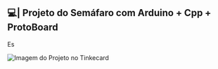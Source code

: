 ## 💻| Projeto do Semáfaro com Arduino + Cpp + ProtoBoard

  Es

![Imagem do Projeto no Tinkecard](https://github.com/user-attachments/assets/49206bc0-7cde-4ada-b7f5-ab6e50eed3be)
